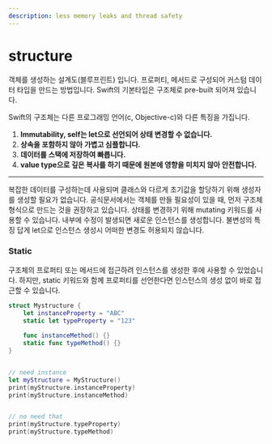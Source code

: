 ```yaml
---
description: less memory leaks and thread safety
---
```


# structure

객체를 생성하는 설계도(블루프린트) 입니다. 프로퍼티, 메서드로 구성되어 커스텀 데이터 타입을 만드는 방법입니다. Swift의 기본타입은 구조체로 pre-built 되어져 있습니다.



Swift의 구조체는 다른 프로그래밍 언어(c, Objective-c)와 다른 특징을 가집니다.

1. **Immutability, self는 let으로 선언되어 상태 변경할 수 없습니다.**
2. **상속을 포함하지 않아 가볍고 심플합니다.**
3. **데이터를 스택에 저장하여 빠릅니다.**
4. **value type으로 깊은 복사를 하기 때문에 원본에 영향을 미치지 않아 안전합니다.**

****

복잡한 데이터를 구성하는데 사용되며 클래스와 다르게 초기값을 할당하기 위해 생성자를 생성할 필요가 없습니다. 공식문서에서는 객체를 만들 필요성이 있을 때, 먼저 구조체 형식으로 만드는 것을 권장하고 있습니다. 상태를 변경하기 위해 mutating 키워드를 사용할 수 있습니다. 내부에 수정이 발생되면 새로운 인스턴스를 생성합니다. 불변성의 특징 답게 let으로 인스턴스 생성시 어떠한 변경도 허용되지 않습니다.





### Static

구조체의 프로퍼티 또는 메서드에 접근하려 인스턴스를 생성한 후에 사용할 수 있었습니다. 하지만, static 키워드와 함께 프로퍼티를 선언한다면 인스턴스의 생성 없이 바로 접근할 수 있습니다.



```swift
struct Mystructure {
    let instanceProperty = "ABC"
    static let typeProperty = "123"
    
    func instanceMethod() {}
    static func typeMethod() {}
}


// need instance
let myStructure = MyStructure()
print(myStructure.instanceProperty)
print(myStructure.instanceMethod)


// no need that
print(myStructure.typeProperty)
print(myStructure.typeMethod)
```

